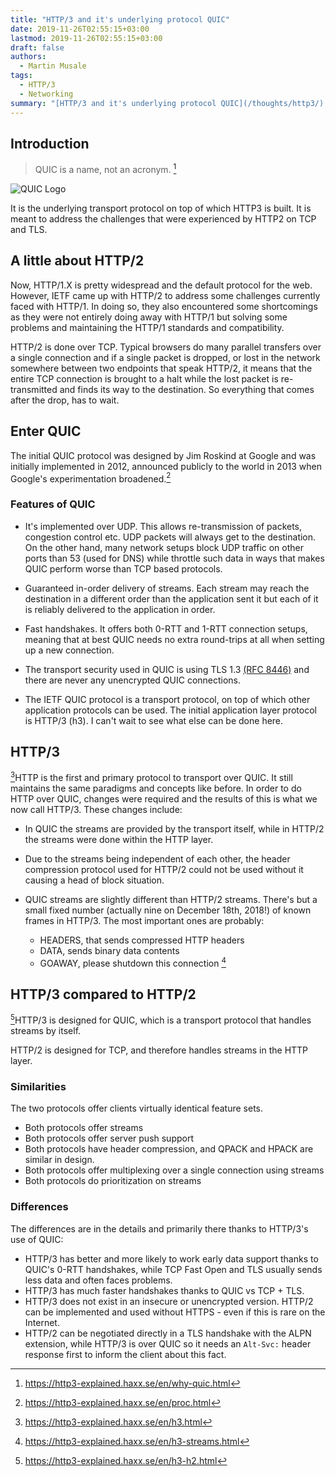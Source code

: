 ```yaml
---
title: "HTTP/3 and it's underlying protocol QUIC"
date: 2019-11-26T02:55:15+03:00
lastmod: 2019-11-26T02:55:15+03:00
draft: false
authors:
  - Martin Musale
tags:
  - HTTP/3
  - Networking
summary: "[HTTP/3 and it's underlying protocol QUIC](/thoughts/http3/) talks about the new HTTP/3 layer and the underlying protocol QUIC. It's from the very nice read by Daniel Haxx called [HTTP/3 Explained](https://daniel.haxx.se/http3-explained) – which you should read as it details the processes, how it works and what the future holds for HTPP/3 and QUIC."
---
```


## Introduction

> QUIC is a name, not an acronym. [^1]

![QUIC Logo](https://http3-explained.haxx.se/images/QUIC.png)

It is the underlying transport protocol on top of which HTTP3 is built. It is meant to address the challenges that were experienced by HTTP2 on TCP and TLS.

## A little about HTTP/2

Now, HTTP/1.X is pretty widespread and the default protocol for the web. However, IETF came up with HTTP/2 to address some challenges currently faced with HTTP/1. In doing so, they also encountered some shortcomings as they were not entirely doing away with HTTP/1 but solving some problems and maintaining the HTTP/1 standards and compatibility.

HTTP/2 is done over TCP. Typical browsers do many parallel transfers over a single connection and if a single packet is dropped, or lost in the network somewhere between two endpoints that speak HTTP/2, it means that the entire TCP connection is brought to a halt while the lost packet is re-transmitted and finds its way to the destination. So everything that comes after the drop, has to wait.

## Enter QUIC

The initial QUIC protocol was designed by Jim Roskind at Google and was initially implemented in 2012, announced publicly to the world in 2013 when Google's experimentation broadened.[^2]

### Features of QUIC

- It's implemented over UDP. This allows re-transmission of packets, congestion control etc. UDP packets will always get to the destination. On the other hand, many network setups block UDP traffic on other ports than 53 (used for DNS) while throttle such data in ways that makes QUIC perform worse than TCP based protocols.

- Guaranteed in-order delivery of streams. Each stream may reach the destination in a different order than the application sent it but each of it is reliably delivered to the application in order.

- Fast handshakes. It offers both 0-RTT and 1-RTT connection setups, meaning that at best QUIC needs no extra round-trips at all when setting up a new connection.

- The transport security used in QUIC is using TLS 1.3 [(RFC 8446)](https://tools.ietf.org/html/rfc8446) and there are never any unencrypted QUIC connections.
- The IETF QUIC protocol is a transport protocol, on top of which other application protocols can be used. The initial application layer protocol is HTTP/3 (h3). I can't wait to see what else can be done here.

## HTTP/3

[^3]HTTP is the first and primary protocol to transport over QUIC. It still maintains the same paradigms and concepts like before. In order to do HTTP over QUIC, changes were required and the results of this is what we now call HTTP/3. These changes include:

- In QUIC the streams are provided by the transport itself, while in HTTP/2 the streams were done within the HTTP layer.

- Due to the streams being independent of each other, the header compression protocol used for HTTP/2 could not be used without it causing a head of block situation.

- QUIC streams are slightly different than HTTP/2 streams. There's but a small fixed number (actually nine on December 18th, 2018!) of known frames in HTTP/3. The most important ones are probably:
  - HEADERS, that sends compressed HTTP headers
  - DATA, sends binary data contents
  - GOAWAY, please shutdown this connection [^4]

## HTTP/3 compared to HTTP/2

[^5]HTTP/3 is designed for QUIC, which is a transport protocol that handles streams by itself.

HTTP/2 is designed for TCP, and therefore handles streams in the HTTP layer.

### Similarities

The two protocols offer clients virtually identical feature sets.

- Both protocols offer streams
- Both protocols offer server push support
- Both protocols have header compression, and QPACK and HPACK are similar in design.
- Both protocols offer multiplexing over a single connection using streams
- Both protocols do prioritization on streams

### Differences

The differences are in the details and primarily there thanks to HTTP/3's use of QUIC:

- HTTP/3 has better and more likely to work early data support thanks to QUIC's 0-RTT handshakes, while TCP Fast Open and TLS usually sends less data and often faces problems.
- HTTP/3 has much faster handshakes thanks to QUIC vs TCP + TLS.
- HTTP/3 does not exist in an insecure or unencrypted version. HTTP/2 can be implemented and used without HTTPS - even if this is rare on the Internet.
- HTTP/2 can be negotiated directly in a TLS handshake with the ALPN extension, while HTTP/3 is over QUIC so it needs an `Alt-Svc:` header response first to inform the client about this fact.

[^1]: https://http3-explained.haxx.se/en/why-quic.html
[^2]: https://http3-explained.haxx.se/en/proc.html
[^3]: https://http3-explained.haxx.se/en/h3.html
[^4]: https://http3-explained.haxx.se/en/h3-streams.html
[^5]: https://http3-explained.haxx.se/en/h3-h2.html
